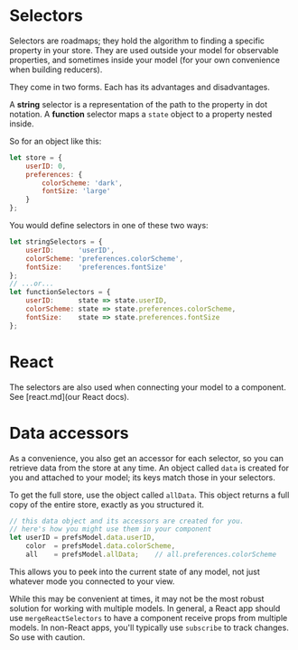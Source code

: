 
# Selectors

Selectors are roadmaps; they hold the algorithm to finding a specific property in
your store. They are used outside your model for observable properties, and sometimes
inside your model (for your own convenience when building reducers).

They come in two forms. Each has its advantages and disadvantages.

A **string** selector is a representation of the path to the property in dot notation.
A **function** selector maps a `state` object to a property nested inside.

So for an object like this:
```javascript
let store = {
    userID: 0,
    preferences: {
        colorScheme: 'dark',
        fontSize: 'large'
    }
};
```
You would define selectors in one of these two ways:
```javascript
let stringSelectors = {
    userID:      'userID',
    colorScheme: 'preferences.colorScheme',
    fontSize:    'preferences.fontSize'
};
// ...or...
let functionSelectors = {
    userID:      state => state.userID,
    colorScheme: state => state.preferences.colorScheme,
    fontSize:    state => state.preferences.fontSize
};
```

# React

The selectors are also used when connecting your model to a component.
See [react.md](our React docs).

# Data accessors

As a convenience, you also get an accessor for each selector, so you can retrieve
data from the store at any time. An object called `data` is created for you and
attached to your model; its keys match those in your selectors.

To get the full store, use the object called `allData`. This object
returns a full copy of the entire store, exactly as you
structured it.

```javascript
// this data object and its accessors are created for you.
// here's how you might use them in your component
let userID = prefsModel.data.userID,
    color  = prefsModel.data.colorScheme,
    all    = prefsModel.allData;    // all.preferences.colorScheme
```

This allows you to peek into the current state of any model, not just
whatever mode you connected to your view.

While this may be convenient at times, it may not be the most robust
solution for working with multiple models. In general, a React app
should use `mergeReactSelectors` to have a component receive props
from multiple models. In non-React apps, you'll typically use
`subscribe` to track changes. So use with caution.